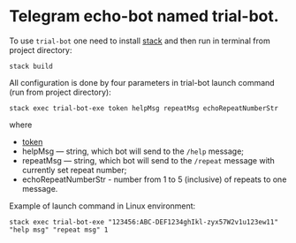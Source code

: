 # Telegram echo-bot named trial-bot.

To use `trial-bot` one need to install [stack](https://docs.haskellstack.org/en/stable/README/#how-to-install) and then run in terminal from project directory:

```
stack build
```


All configuration is done by four parameters in trial-bot launch command (run from project directory):

```
stack exec trial-bot-exe token helpMsg repeatMsg echoRepeatNumberStr
```
where
- [token](https://core.telegram.org/bots/api#authorizing-your-bot)
- helpMsg — string, which bot will send to the `/help` message;
- repeatMsg — string, which bot will send to the `/repeat` message with currently set repeat number;
- echoRepeatNumberStr - number from 1 to 5 (inclusive) of repeats to one message.

Example of launch command in Linux environment:

```
stack exec trial-bot-exe "123456:ABC-DEF1234ghIkl-zyx57W2v1u123ew11" "help msg" "repeat msg" 1
```
